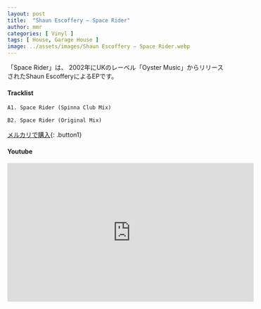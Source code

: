 ```yaml
---
layout: post
title:  "Shaun Escoffery – Space Rider"
author: mmr
categories: [ Vinyl ]
tags: [ House, Garage House ]
image: ../assets/images/Shaun Escoffery – Space Rider.webp
---
```


「Space Rider」は、
2002年にUKのレーベル「Oyster Music」からリリースされたShaun EscofferyによるEPです。


#### Tracklist
```md
A1. Space Rider (Spinna Club Mix)

B2. Space Rider (Original Mix)
```

[メルカリで購入](https://jp.mercari.com/item/m27456659002?afid=6142608987){: .button1}

#### Youtube
<iframe width="560" height="315" src="https://www.youtube.com/embed/q1bPcZo5XpQ?si=C0RG6Mk9vNjT09qI" title="YouTube video player" frameborder="0" allow="accelerometer; autoplay; clipboard-write; encrypted-media; gyroscope; picture-in-picture; web-share" referrerpolicy="strict-origin-when-cross-origin" allowfullscreen></iframe>